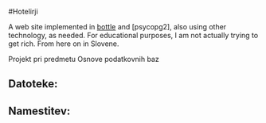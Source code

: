 #Hotelirji

A web site implemented in [bottle](http://bottlepy.org/) and [psycopg2], also using other technology, as needed. For educational purposes, I am not actually trying to get rich.
From here on in Slovene.

Projekt pri predmetu Osnove podatkovnih baz

## Datoteke:



## Namestitev: